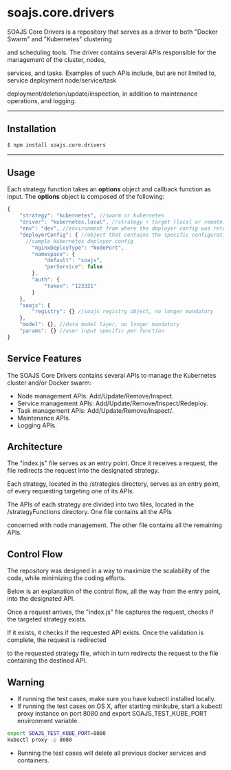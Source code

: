# soajs.core.drivers

SOAJS Core Drivers is a repository that serves as a driver to both "Docker Swarm" and "Kubernetes" clustering

and scheduling tools. The driver contains several APIs responsible for the management of the cluster, nodes,

services, and tasks. Examples of such APIs include, but are not limited to, service deployment node/service/task

deployment/deletion/update/inspection, in addition to maintenance operations, and logging.

---

## Installation

```sh
$ npm install soajs.core.drivers
```
---

## Usage
Each strategy function takes an **options** object and callback function as input.
The **options** object is composed of the following:
```js
{
	"strategy": "kubernetes", //swarm or kubernetes
	"driver": "kubernetes.local", //strategy + target (local or remote)
	"env": "dev", //environment from where the deployer config was retrieved
	"deployerConfig": { //object that contains the specific configuration per driver
      //sample kubernetes deployer config
		"nginxDeployType": "NodePort",
		"namespace": {
			"default": "soajs",
			"perService": false
		},
		"auth": {
			"token": "123321"
		}
	},
	"soajs": {
		"registry": {} //soajs registry object, no longer mandatory
	},
	"model": {}, //data model layer, no longer mandatory
	"params": {} //user input specific per function
}
```

## Service Features
The SOAJS Core Drivers contains several APIs to manage the Kubernetes cluster and/or Docker swarm:
* Node management APIs: Add/Update/Remove/Inspect.
* Service management APIs: Add/Update/Remove/Inspect/Redeploy.
* Task management APIs: Add/Update/Remove/Inspect/.
* Maintenance APIs.
* Logging APIs.

## Architecture
The "index.js" file serves as an entry point. Once it receives a request, the file redirects the request into the designated strategy.

Each strategy, located in the /strategies directory, serves as an entry point, of every requesting targeting one of its APIs.

The APIs of each strategy are divided into two files, located in the /strategyFunctions directory. One file contains all the APIs

concerned with node management. The other file contains all the remaining APIs.

## Control Flow
The repository was designed in a way to maximize the scalability of the code, while minimizing the coding efforts.

Below is an explanation of the control flow, all the way from the entry point, into the designated API.

Once a request arrives, the "index.js" file captures the request, checks if the targeted strategy exists.

If it exists, it checks if the requested API exists. Once the validation is complete, the request is redirected

to the requested strategy file, which in turn redirects the request to the file containing the destined API.

## Warning
* If running the test cases, make sure you have kubectl installed locally.
* If running the test cases on OS X, after starting minikube, start a kubectl proxy instance on port 8080 and export SOAJS_TEST_KUBE_PORT environment variable.
```sh
export SOAJS_TEST_KUBE_PORT=8080
kubectl proxy -p 8080
```

* Running the test cases will delete all previous docker services and containers.
